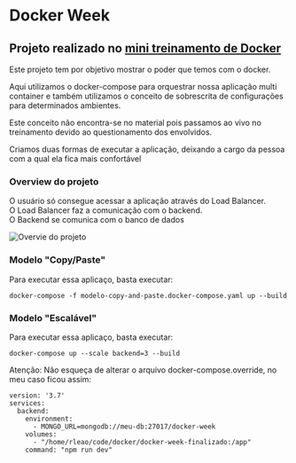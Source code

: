 # Docker Week
## Projeto realizado no [mini treinamento de Docker](https://docs.google.com/presentation/d/1dEqPCq7HTdhKUZkmUSuBbZdezEesf07RdgjJ6O4LlIo/edit#slide=id.g776cb0b241_0_464)

Este projeto tem por objetivo mostrar o poder que temos com o docker.

Aqui utilizamos o docker-compose para orquestrar nossa aplicação multi container e também utilizamos o conceito de sobrescrita de configurações para determinados ambientes.

Este conceito não encontra-se no material pois passamos ao vivo no treinamento devido ao questionamento dos envolvidos.

Criamos duas formas de executar a aplicação, deixando a cargo da pessoa com a qual ela fica mais confortável

### Overview do projeto

O usuário só consegue acessar a aplicação através do Load Balancer. <br>
O Load Balancer faz a comunicação com o backend. <br>
O Backend se comunica com o banco de dados

![Overvie do projeto](https://i.ibb.co/4pnZQbQ/Untitled-Diagram-1.jpg)


### Modelo "Copy/Paste"

Para executar essa aplicaço, basta executar:

```
docker-compose -f modelo-copy-and-paste.docker-compose.yaml up --build
```

### Modelo "Escalável"

Para executar essa aplicaço, basta executar:

```
docker-compose up --scale backend=3 --build
```

Atenção: Não esqueça de alterar o arquivo docker-compose.override, no meu caso ficou assim:

```
version: '3.7'
services:
  backend:
    environment: 
      - MONGO_URL=mongodb://meu-db:27017/docker-week
    volumes: 
      - "/home/rleao/code/docker/docker-week-finalizado:/app"
    command: "npm run dev"
```
